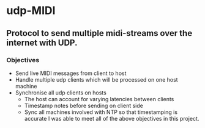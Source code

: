 # udp-MIDI
## Protocol to send multiple midi-streams over the internet with UDP.

### Objectives
- Send live MIDI messages from client to host
- Handle multiple udp clients which will be processed on one host machine
- Synchronise all udp clients on hosts
  - The host can account for varying latencies between clients
  - Timestamp notes before sending on client side
  - Sync all machines involved with NTP so that timestamping is accurate
I was able to meet all of the above objectives in this project.
